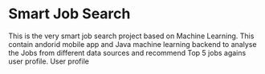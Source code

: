 # Smart Job Search 
This is the very smart job search project based on Machine Learning. This contain andorid mobile app and Java machine learning backend to analyse the Jobs from different data sources and recommend Top 5 jobs agains user profile. User profile 
